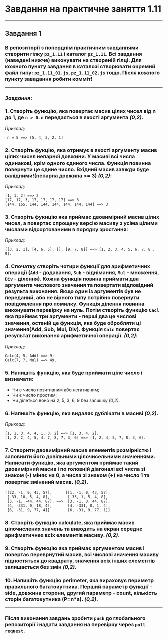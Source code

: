# Завдання на практичне заняття 1.11

---

## **Завдання 1**

### В репозиторії з поперднім практичним завданнями створити гілку `pz_1.11` і каталог `pz_1.11`. Всі завдання (наведені нижче) виконувати на створеній гілці. Для кожного пункту завдання в каталозі створювати окремий файл типу: `pz_1.11_01.js`, `pz_1.11_02.js` тощо. Після кожного пункту завадання робити комміт!

---

### **_Завдання_**:

### **1.** Створіть функцію, яка повертає масив цілих чисел від n до 1, де `n > 0`. `n` передається в якості аргумента _(0,2)_.

_Приклад:_

```
 n = 5 ==> [5, 4, 3, 2, 1]
```

### **2.** Створіть фукцію, яка отримує в якості аргументу масив цілих чисел непарної довжини. У масиві всі числа одинакові, крім одного єдиного числа. Функція повинна повернути це єдине число. Вхідний масив завжди буде валідними!(непарна довжина >= 3) _(0,2)_:

_Приклад:_

```
[1, 1, 2] ==> 2
[17, 17, 3, 17, 17, 17, 17] ==> 3
[144, 165, 144, 144, 144, 144, 144, 144] ==> 3

```

### **3.** Створіть фукнцію яка приймає двовимірний масив цілих чисел, а повертає спрощену версію масиву з усіма цілими числами відсортованими в порядку зростання:

_Приклад:_

```
[[3, 2, 1], [4, 6, 5], [], [9, 7, 8]] ==> [1, 2, 3, 4, 5, 6, 7, 8 , 9].
```

### **4.** Спочатку створіть чотири функції для арифметичних операції (`Add` - додавання, `Sub` - віднімання, `Mul` - множення, `Div` - ділення). Кожна функція повина приймати два аргумента числового значення та повертати відповідний результа виконання. Якщо один із аргументів був не переданий, або не вірного типу потрібно повернути повідомлення про помилку. Функція ділення повинна виконувати перевірку на нуль. Потім створіть функцію `Cacl` яка приймає три аргументи - перші два це числові значення, останій це функція, яка буде обробляти ці значення(Add, Sub, Mul, Div). Функція `Calc` повертає результат виконання арифметичної операції. _(0,2)_:

_Приклад:_

```
Calc(4, 5, Add) ==> 9;
Calc(7, 7, Mul) ==> 49.
```

### **5.** Напишіть функцію, яка буде приймати ціле число і визначати:

- Чи є число позитивним або негативним;
- Чи є число простим;
- Чи ділеться воно на 2, 5, 3, 6, 9 без залишку _(0,2)_.

### **6.** Напишіть функцію, яка видаляє дублікати в масиві _(0,2)_.

_Приклад:_

```
[1, 1, 3, 4, 4, 1, 3, 2] ==> [1, 3, 4, 2];
[1, 2, 2, 4, 5, 4, 7, 8, 7, 3, 6] ==> [1, 2, 4, 5, 7, 8, 3, 6].
```

### **7.** Створити двовимірний масив елементів розмірністю і заповнити його довільними цілочисельними значеннями. Написати функцію, яка аргументом приймає такий двовимірний масив і по головній діагоналі всі числа зі знаком (-) міняє на 0, а числа зі знаком (+) на число 1 та повертає змінений масив. _(0,2)_.

```
[[22, -1, 0, 43, 57],      [[1, -1, 0, 43, 57],
 [-33, 10, 5, 4, 8],        [-33, 1, 5, 4, 8],
 [3, -1, -44, 44, 87], ==>  [3, -1, 0, 44, 87],
 [4, -331, 0, 18, 4],       [4, -331, 0, 1, 4],
 [6, -31, 9, 77, 4]]        [6, -31, 9, 77, 1]]
```

### **8.** Створіть функцію calculate, яка приймає масив цілочислених значень та виводить на екран середнє арифметичнех всіх елементів масиву. _(0,2)_.

### **9.** Створіть функцію яка приймає аргументом масив і повертає переврнутий масив, всі числові значення масиву підностяться до квадрату, значення всіх інших елементів залишається без змін _(0,2)_.

### **10.** Напишіть функцію perimeter, яка вираховує периметр правильного багатокутника. Перший параметр функції - side, довжина сторони, другий параметр - count, кількість сторін багатокутника (P=n\*a). _(0,2)_.

---

### Після виконання завдань зробити `push` до глобального репозиторії і надати завдання на перевірку через `pull request`.
